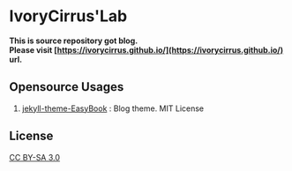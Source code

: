 # IvoryCirrus'Lab
**This is source repository got blog.**<br>
**Please visit [https://ivorycirrus.github.io/](https://ivorycirrus.github.io/) url.**

## Opensource Usages
1. [jekyll-theme-EasyBook](http://laobubu.net/donate.html) : Blog theme. MIT License

## License
[CC BY-SA 3.0](https://creativecommons.org/licenses/by-sa/3.0/)
